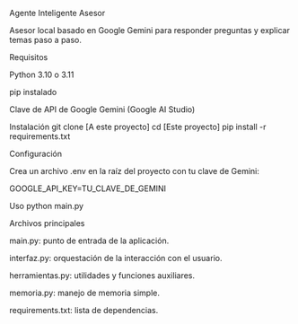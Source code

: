 Agente Inteligente Asesor

Asesor local basado en Google Gemini para responder preguntas y explicar temas paso a paso.

Requisitos

Python 3.10 o 3.11

pip instalado

Clave de API de Google Gemini (Google AI Studio)

Instalación
git clone [A este proyecto]
cd [Este proyecto]
pip install -r requirements.txt

Configuración

Crea un archivo .env en la raíz del proyecto con tu clave de Gemini:

GOOGLE_API_KEY=TU_CLAVE_DE_GEMINI

Uso
python main.py

Archivos principales

main.py: punto de entrada de la aplicación.

interfaz.py: orquestación de la interacción con el usuario.

herramientas.py: utilidades y funciones auxiliares.

memoria.py: manejo de memoria simple.

requirements.txt: lista de dependencias.
